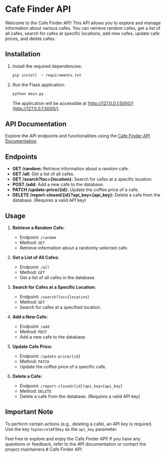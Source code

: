 # Cafe Finder API

Welcome to the Cafe Finder API! This API allows you to explore and manage information about various cafes. You can retrieve random cafes, get a list of all cafes, search for cafes at specific locations, add new cafes, update cafe prices, and delete cafes.

## Installation

1. Install the required dependencies:

    ```bash
    pip install -r requirements.txt
    ```

2. Run the Flask application:

    ```bash
    python main.py
    ```

   The application will be accessible at [http://127.0.0.1:5000/](http://127.0.0.1:5000/).

## API Documentation

Explore the API endpoints and functionalities using the [Cafe Finder API Documentation](https://documenter.getpostman.com/view/27931839/2s9YynnQFt).

## Endpoints

- **GET /random:** Retrieve information about a random cafe.
- **GET /all:** Get a list of all cafes.
- **GET /search?loc={location}:** Search for cafes at a specific location.
- **POST /add:** Add a new cafe to the database.
- **PATCH /update-price/{id}:** Update the coffee price of a cafe.
- **DELETE /report-closed/{id}?api_key={api_key}:** Delete a cafe from the database. (Requires a valid API key)

## Usage

1. **Retrieve a Random Cafe:**
   - Endpoint: `/random`
   - Method: `GET`
   - Retrieve information about a randomly selected cafe.

2. **Get a List of All Cafes:**
   - Endpoint: `/all`
   - Method: `GET`
   - Get a list of all cafes in the database.

3. **Search for Cafes at a Specific Location:**
   - Endpoint: `/search?loc={location}`
   - Method: `GET`
   - Search for cafes at a specified location.

4. **Add a New Cafe:**
   - Endpoint: `/add`
   - Method: `POST`
   - Add a new cafe to the database.

5. **Update Cafe Price:**
   - Endpoint: `/update-price/{id}`
   - Method: `PATCH`
   - Update the coffee price of a specific cafe.

6. **Delete a Cafe:**
   - Endpoint: `/report-closed/{id}?api_key={api_key}`
   - Method: `DELETE`
   - Delete a cafe from the database. (Requires a valid API key)

## Important Note

To perform certain actions (e.g., deleting a cafe), an API key is required. Use the key `TopSecretAPIKey` as the `api_key` parameter.

Feel free to explore and enjoy the Cafe Finder API! If you have any questions or feedback, refer to the API documentation or contact the project maintainers.# Cafe Finder API
